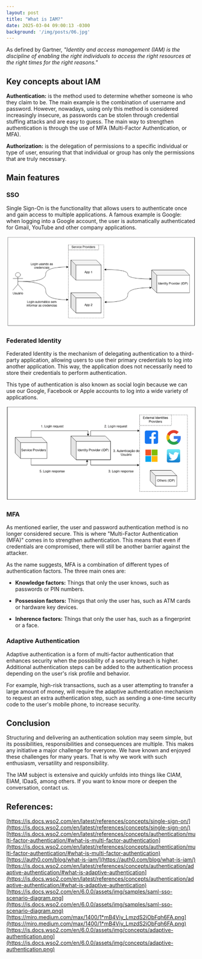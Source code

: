 ```yaml
---
layout: post
title: "What is IAM?"
date: 2025-03-04 09:00:13 -0300
background: '/img/posts/06.jpg'
---
```


As defined by Gartner, *"Identity and access management (IAM) is the discipline of enabling the right individuals to access the right resources at the right times for the right reasons."*

## Key concepts about IAM

**Authentication:** is the method used to determine whether someone is who they claim to be. The main example is the combination of username and password. However, nowadays, using only this method is considered increasingly insecure, as passwords can be stolen through credential stuffing attacks and are easy to guess. The main way to strengthen authentication is through the use of MFA (Multi-Factor Authentication, or MFA).

**Authorization:** is the delegation of permissions to a specific individual or type of user, ensuring that that individual or group has only the permissions that are truly necessary.

## Main features

### SSO

Single Sign-On is the functionality that allows users to authenticate once and gain access to multiple applications. A famous example is Google: when logging into a Google account, the user is automatically authenticated for Gmail, YouTube and other company applications.

![Single Sign On](/img/posts/sso.png "Single Sign On")

### Federated Identity

Federated Identity is the mechanism of delegating authentication to a third-party application, allowing users to use their primary credentials to log into another application. This way, the application does not necessarily need to store their credentials to perform authentication.

This type of authentication is also known as social login because we can use our Google, Facebook or Apple accounts to log into a wide variety of applications.

![Federation](/img/posts/federation.png "Federation")


### MFA

As mentioned earlier, the user and password authentication method is no longer considered secure. This is where "Multi-Factor Authentication (MFA)" comes in to strengthen authentication. This means that even if credentials are compromised, there will still be another barrier against the attacker.

As the name suggests, MFA is a combination of different types of authentication factors. The three main ones are:

* **Knowledge factors:** Things that only the user knows, such as passwords or PIN numbers.

* **Possession factors:** Things that only the user has, such as ATM cards or hardware key devices.

* **Inherence factors:** Things that only the user has, such as a fingerprint or a face.

### Adaptive Authentication

Adaptive authentication is a form of multi-factor authentication that enhances security when the possibility of a security breach is higher. Additional authentication steps can be added to the authentication process depending on the user's risk profile and behavior.

For example, high-risk transactions, such as a user attempting to transfer a large amount of money, will require the adaptive authentication mechanism to request an extra authentication step, such as sending a one-time security code to the user's mobile phone, to increase security.

## Conclusion

Structuring and delivering an authentication solution may seem simple, but its possibilities, responsibilities and consequences are multiple. This makes any initiative a major challenge for everyone. We have known and enjoyed these challenges for many years. That is why we work with such enthusiasm, versatility and responsibility.

The IAM subject is extensive and quickly unfolds into things like CIAM, EIAM, IDaaS, among others. If you want to know more or deepen the conversation, contact us.

## References:

[https://is.docs.wso2.com/en/latest/references/concepts/single-sign-on/](https://is.docs.wso2.com/en/latest/references/concepts/single-sign-on/)
[https://is.docs.wso2.com/en/latest/references/concepts/authentication/multi-factor-authentication/#what-is-multi-factor-authentication](https://is.docs.wso2.com/en/latest/references/concepts/authentication/multi-factor-authentication/#what-is-multi-factor-authentication)
[https://auth0.com/blog/what-is-iam/](https://auth0.com/blog/what-is-iam/)
[https://is.docs.wso2.com/en/latest/references/concepts/authentication/adaptive-authentication/#what-is-adaptive-authentication](https://is.docs.wso2.com/en/latest/references/concepts/authentication/adaptive-authentication/#what-is-adaptive-authentication)
[https://is.docs.wso2.com/en/6.0.0/assets/img/samples/saml-sso-scenario-diagram.png](https://is.docs.wso2.com/en/6.0.0/assets/img/samples/saml-sso-scenario-diagram.png)
[https://miro.medium.com/max/1400/1*mB4Viy_LmzdS2iObFqh6FA.png](https://miro.medium.com/max/1400/1*mB4Viy_LmzdS2iObFqh6FA.png)
[https://is.docs.wso2.com/en/6.0.0/assets/img/concepts/adaptive-authentication.png](https://is.docs.wso2.com/en/6.0.0/assets/img/concepts/adaptive-authentication.png)